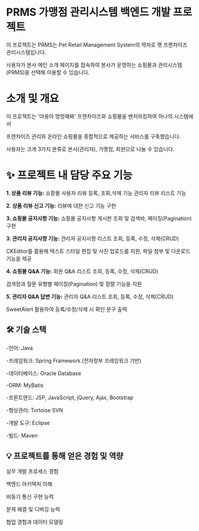 #  PRMS 가맹점 관리시스템 백엔드 개발 프로젝트
이 프로젝트는  PRMS는 Pet Retail Management System의 약자로 펫 프랜차이즈 관리시스템입니다. 

사용자가 본사 메인 소개 페이지를 접속하여 본사가 운영하는 쇼핑몰과 관리시스템(PRMS)을 선택해 이용할 수 있습니다.

# 소개 및 개요
이 프로젝트는 '야옹아 멍멍해봐' 프랜차이즈와 쇼핑몰을 벤치마킹하여 하나의 시스템에서 

프렌차이즈 관리와 온라인 쇼핑몰을 종합적으로 제공하는 서비스를 구축했습니다. 

사용자는 크게 3가지 분류로 본사(관리자), 가맹점, 회원으로 나눌 수 있습니다.

# ✨ 프로젝트 내 담당 주요 기능
**1. 상품 리뷰 기능:**
쇼팡몰 사용자 리뷰 등록, 조회,삭제 기능
관리자 리뷰 리스트 기능 

**2. 상품 리뷰 신고 기능:**
리뷰에 대한 신고 기능 구현

**3. 쇼핑몰 공지사항 기능:**
쇼핑몰 공지사항 게시판 조회 및 검색바, 페이징(Pagination) 구현

**3. 관리자 공지사항 기능:**
관리자 공지사항 리스트 조회, 등록, 수정, 삭제(CRUD)

CKEditor를 활용해 텍스트 스타일 편집 및 사진 업로드를 지원, 파일 첨부 및 다운로드 기능을 제공

**4. 쇼핑몰 Q&A 기능:**
회원 Q&A 리스트 조회, 등록, 수정, 삭제(CRUD)

검색창과 질문 유형별 페이징(Pagination) 및 정렬 기능을 지원

**5. 관리자 Q&A 답변 기능:**
관리자 Q&A 리스트 조회, 등록, 수정, 삭제(CRUD)

SweetAlert 활용하여 등록/수정/삭제 시 확인 문구 출력

## 🛠️ 기술 스택
-언어: Java

-프레임워크: Spring Framework (전자정부 프레임워크 기반)

-데이터베이스: Oracle Database

-ORM: MyBatis

-프론트엔드: JSP, JavaScript, jQuery, Ajax, Bootstrap

-형상관리: Tortoise SVN

-개발 도구: Eclipse

-빌드: Maven


## 💡 프로젝트를 통해 얻은 경험 및 역량
실무 개발 프로세스 경험

백엔드 아키텍처 이해

비동기 통신 구현 능력

문제 해결 및 디버깅 능력

협업 경험과 데이터 모델링


